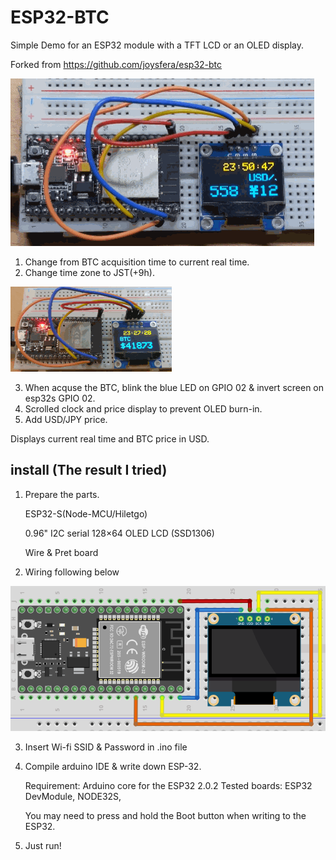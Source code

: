 # ESP32-BTC
Simple Demo for an ESP32 module with a TFT LCD or an OLED display.

Forked from https://github.com/joysfera/esp32-btc

![checkbtc](/figs/220421BTCscroll.gif)


1. Change from BTC acquisition time to current real time.
2. Change time zone to JST(+9h).

![clock](/figs/220408BTCget.gif)

3. When acquse the BTC, blink the blue LED on GPIO 02 & invert screen on esp32s GPIO 02.
4. Scrolled clock and price display to prevent OLED burn-in.
5. Add USD/JPY price.

Displays current real time and BTC price in USD.

## install (The result I tried)
1. Prepare the parts.

   ESP32-S(Node-MCU/Hiletgo) 
   
   0.96" I2C serial 128×64 OLED LCD (SSD1306)
   
   Wire & Pret board
   
2. Wiring following below

![wire](/figs/ESP32stoOLED.png)

3. Insert Wi-fi SSID & Password in .ino file

4. Compile arduino IDE & write down ESP-32.

   Requirement: Arduino core for the ESP32 2.0.2
   Tested boards: ESP32 DevModule, NODE32S,
   

   You may need to press and hold the Boot button when writing to the ESP32.

5. Just run!